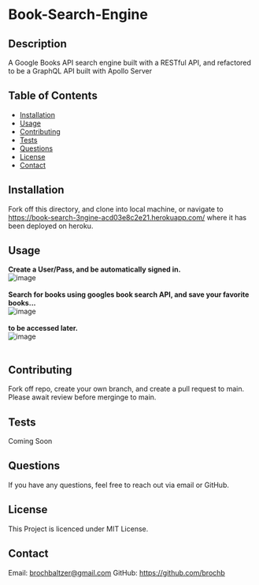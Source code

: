 
  # Book-Search-Engine

  ## Description
  A Google Books API search engine built with a RESTful API, and refactored to be a GraphQL API built with Apollo Server

  ## Table of Contents
  - [Installation](#installation)
  - [Usage](#usage)
  - [Contributing](#contributing)
  - [Tests](#tests)
  - [Questions](#questions)
  - [License](#license)
  - [Contact](#contact)

  ## Installation
  Fork off this directory, and clone into local machine, or navigate to https://book-search-3ngine-acd03e8c2e21.herokuapp.com/ where it has been deployed on heroku.

  ## Usage
  <strong>Create a User/Pass, and be automatically signed in.</strong><br>
  ![image](https://github.com/brochb/Book-Search-Engine/assets/39662430/e84ac5a3-59af-4a82-b531-2fd38c5acce8)<br><br>
  <strong>Search for books using googles book search API, and save your favorite books...</strong><br>
  ![image](https://github.com/brochb/Book-Search-Engine/assets/39662430/10da897a-349e-42f8-a1b8-ce8372b3d14a)<br><br>
  <strong>to be accessed later.</strong><br>
  ![image](https://github.com/brochb/Book-Search-Engine/assets/39662430/b8b1fd54-7bf7-4ca9-862b-ce5da568fc48)<br><br>


  ## Contributing
  Fork off repo, create your own branch, and create a pull request to main. Please await review before merginge to main.

  ## Tests
  Coming Soon

  ## Questions
  If you have any questions, feel free to reach out via email or GitHub.

  ## License
  This Project is licenced under MIT License.

  ## Contact
  Email: brochbaltzer@gmail.com
  GitHub: https://github.com/brochb
  
